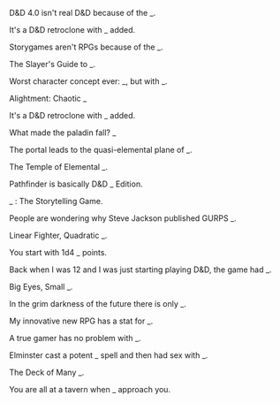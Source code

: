 D&D 4.0 isn't real D&D because of the _.

It's a D&D retroclone with _ added.

Storygames aren't RPGs because of the _.

The Slayer's Guide to _.

Worst character concept ever: _, but with _.

Alightment: Chaotic _

It's a D&D retroclone with _ added.

What made the paladin fall? _

The portal leads to the quasi-elemental plane of _.

The Temple of Elemental _.

Pathfinder is basically D&D _ Edition.

_ : The Storytelling Game.

People are wondering why Steve Jackson published GURPS _.

Linear Fighter, Quadratic _.

You start with 1d4 _ points.

Back when I was 12 and I was just starting playing D&D, the game had _.

Big Eyes, Small _.

In the grim darkness of the future there is only _.

My innovative new RPG has a stat for _.

A true gamer has no problem with _.

Elminster cast a potent _ spell and then had sex with _.

The Deck of Many _.

You are all at a tavern when _ approach you.